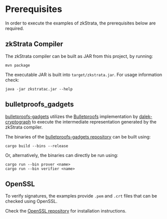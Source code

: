 # Prerequisites
In order to execute the examples of zkStrata, the prerequisites below are required. 

## zkStrata Compiler
The zkStrata compiler can be built as JAR from this project, by running:

```
mvn package
```

The executable JAR is built into `target/zkstrata.jar`. For usage information check:

```
java -jar zkstratac.jar --help
```

## bulletproofs_gadgets
[bulletproofs-gadgets](https://github.com/MarcKloter/bulletproofs_gadgets) utilizes the [Bulletproofs](https://crypto.stanford.edu/bulletproofs/) implementation by [dalek-cryptograph](https://github.com/dalek-cryptography/bulletproofs) to execute the intermediate representation generated by the zkStrata compiler.

The binaries of the [bulletproofs-gadgets repository](https://github.com/MarcKloter/bulletproofs_gadgets) can be built using:
```
cargo build --bins --release
```

Or, alternatively, the binaries can directly be run using:
```
cargo run --bin prover <name>
cargo run --bin verifier <name>
```

## OpenSSL
To verify signatures, the examples provide `.pem` and `.crt` files that can be checked using OpenSSL. 

Check the [OpenSSL repository](https://github.com/openssl/openssl) for installation instructions.
